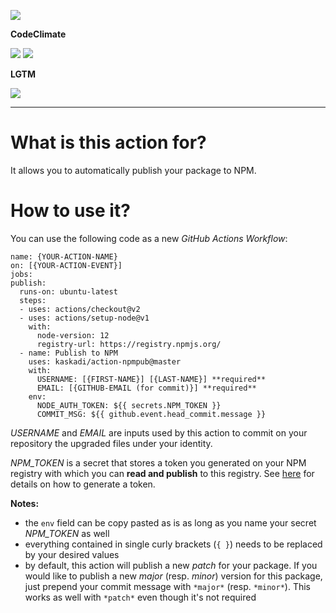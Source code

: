 ![](https://img.shields.io/github/workflow/status/kaskadi/action-npmpub/update?label=dependencies%20updated&logo=npm)

**CodeClimate**

[![](https://img.shields.io/codeclimate/maintainability/kaskadi/action-npmpub?label=maintainability&logo=Code%20Climate)](https://codeclimate.com/github/kaskadi/action-npmpub)
[![](https://img.shields.io/codeclimate/tech-debt/kaskadi/action-npmpub?label=technical%20debt&logo=Code%20Climate)](https://codeclimate.com/github/kaskadi/action-npmpub)
<!-- [![](https://img.shields.io/codeclimate/coverage/kaskadi/action-npmpub?label=test%20coverage&logo=Code%20Climate)](https://codeclimate.com/github/kaskadi/action-npmpub) -->

**LGTM**

[![](https://img.shields.io/lgtm/grade/javascript/github/kaskadi/action-npmpub?label=code%20quality&logo=lgtm)](https://lgtm.com/projects/g/kaskadi/action-npmpub/?mode=list)

***

# What is this action for?

It allows you to automatically publish your package to NPM.

# How to use it?

You can use the following code as a new _GitHub Actions Workflow_:

```
name: {YOUR-ACTION-NAME}
on: [{YOUR-ACTION-EVENT}]
jobs:
publish:
  runs-on: ubuntu-latest
  steps:
  - uses: actions/checkout@v2
  - uses: actions/setup-node@v1
    with:
      node-version: 12
      registry-url: https://registry.npmjs.org/
  - name: Publish to NPM
    uses: kaskadi/action-npmpub@master
    with:
      USERNAME: [{FIRST-NAME}] [{LAST-NAME}] **required**
      EMAIL: [{GITHUB-EMAIL (for commit)}] **required**
    env:
      NODE_AUTH_TOKEN: ${{ secrets.NPM_TOKEN }}
      COMMIT_MSG: ${{ github.event.head_commit.message }}
```

_USERNAME_ and _EMAIL_ are inputs used by this action to commit on your repository the upgraded files under your identity.

_NPM_TOKEN_ is a secret that stores a token you generated on your NPM registry with which you can **read and publish** to this registry.
See [here](https://docs.npmjs.com/creating-and-viewing-authentication-tokens) for details on how to generate a token.

**Notes:**
- the `env` field can be copy pasted as is as long as you name your secret _NPM_TOKEN_ as well
- everything contained in single curly brackets (`{ }`) needs to be replaced by your desired values
- by default, this action will publish a new _patch_ for your package. If you would like to publish a new _major_ (resp. _minor_) version for this package, just prepend your commit message with `*major*` (resp. `*minor*`). This works as well with `*patch*` even though it's not required
